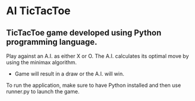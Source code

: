 # AI TicTacToe
TicTacToe game developed using Python programming language.
------------------------------------------------------------------------------------
Play against an A.I. as either X or O.
The A.I. calculates its optimal move by using the minimax algorithm.
- Game will result in a draw or the A.I. will win.

To run the application, make sure to have Python installed and then use runner.py to launch the game.

